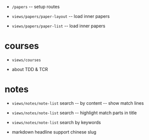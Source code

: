 - `/papers` -- setup routes

- `views/papers/paper-layout` -- load inner papers
- `views/papers/paper-list` -- load inner papers

# courses

- `views/courses`

- about TDD & TCR

# notes

- `views/notes/note-list` search -- by content -- show match lines
- `views/notes/note-list` search -- highlight match parts in title

- `views/notes/note-list` search by keywords

- markdown headline support chinese slug
